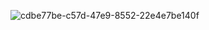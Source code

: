 ![cdbe77be-c57d-47e9-8552-22e4e7be140f](https://github.com/user-attachments/assets/4c2e8f71-326f-4117-b20e-918f2bde3e36)
